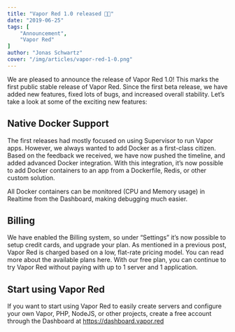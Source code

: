 ```yaml
---
title: "Vapor Red 1.0 released 🎉🎉"
date: "2019-06-25"
tags: [
    "Announcement",
    "Vapor Red"
]
author: "Jonas Schwartz"
cover: "/img/articles/vapor-red-1-0.png"
---
```


We are pleased to announce the release of Vapor Red 1.0! This marks the first public stable release of Vapor Red. Since the first beta release, we have added new features, fixed lots of bugs, and increased overall stability. Let’s take a look at some of the exciting new features:

## Native Docker Support

The first releases had mostly focused on using Supervisor to run Vapor apps. However, we always wanted to add Docker as a first-class citizen. Based on the feedback we received, we have now pushed the timeline, and added advanced Docker integration. With this integration, it’s now possible to add Docker containers to an app from a Dockerfile, Redis, or other custom solution.

All Docker containers can be monitored (CPU and Memory usage) in Realtime from the Dashboard, making debugging much easier.

## Billing

We have enabled the Billing system, so under “Settings” it’s now possible to setup credit cards, and upgrade your plan. As mentioned in a previous post, Vapor Red is charged based on a low, flat-rate pricing model. You can read more about the available plans here. With our free plan, you can continue to try Vapor Red without paying with up to 1 server and 1 application.

## Start using Vapor Red

If you want to start using Vapor Red to easily create servers and configure your own Vapor, PHP, NodeJS, or other projects, create a free account through the Dashboard at <a href="https://dashboard.vapor.red" target="_BLANK">https://dashboard.vapor.red</a>
